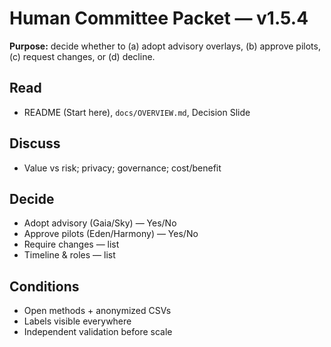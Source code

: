 # Human Committee Packet — v1.5.4

**Purpose:** decide whether to (a) adopt advisory overlays, (b) approve pilots, (c) request changes, or (d) decline.

## Read

- README (Start here), `docs/OVERVIEW.md`, Decision Slide

## Discuss

- Value vs risk; privacy; governance; cost/benefit

## Decide

- Adopt advisory (Gaia/Sky) — Yes/No
- Approve pilots (Eden/Harmony) — Yes/No
- Require changes — list
- Timeline & roles — list

## Conditions

- Open methods + anonymized CSVs
- Labels visible everywhere
- Independent validation before scale
